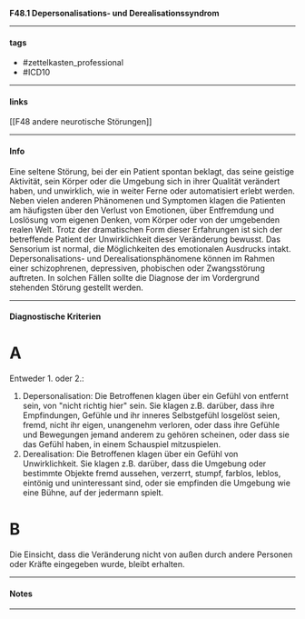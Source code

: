 __F48.1 Depersonalisations- und Derealisationssyndrom__

___________________________________________
#### tags

- #zettelkasten_professional
- #ICD10 
___________________________________________
#### links

[[F48 andere neurotische Störungen]]

___________________________________________
#### Info
Eine seltene Störung, bei der ein Patient spontan beklagt, das seine geistige Aktivität, sein Körper oder die Umgebung sich in ihrer Qualität verändert haben, und unwirklich, wie in weiter Ferne oder automatisiert erlebt werden. Neben vielen anderen Phänomenen und Symptomen klagen die Patienten am häufigsten über den Verlust von Emotionen, über Entfremdung und Loslösung vom eigenen Denken, vom Körper oder von der umgebenden realen Welt. Trotz der dramatischen Form dieser Erfahrungen ist sich der betreffende Patient der Unwirklichkeit dieser Veränderung bewusst. Das Sensorium ist normal, die Möglichkeiten des emotionalen Ausdrucks intakt. Depersonalisations- und Derealisationsphänomene können im Rahmen einer schizophrenen, depressiven, phobischen oder Zwangsstörung auftreten. In solchen Fällen sollte die Diagnose der im Vordergrund stehenden Störung gestellt werden.
___________________________________________
#### Diagnostische Kriterien

# A
Entweder 1. oder 2.:
1. Depersonalisation: Die Betroffenen klagen über ein Gefühl von entfernt sein, von "nicht richtig hier" sein. Sie klagen z.B. darüber, dass ihre Empfindungen, Gefühle und ihr inneres Selbstgefühl losgelöst seien, fremd, nicht ihr eigen, unangenehm verloren, oder dass ihre Gefühle und Bewegungen jemand anderem zu gehören scheinen, oder dass sie das Gefühl haben, in einem Schauspiel mitzuspielen.
2. Derealisation: Die Betroffenen klagen über ein Gefühl von Unwirklichkeit. Sie klagen z.B. darüber, dass die Umgebung oder bestimmte Objekte fremd aussehen, verzerrt, stumpf, farblos, leblos, eintönig und uninteressant sind, oder sie empfinden die Umgebung wie eine Bühne, auf der jedermann spielt.

# B
Die Einsicht, dass die Veränderung nicht von außen durch andere Personen oder Kräfte eingegeben wurde, bleibt erhalten.

___________________________________________
#### Notes

___________________________________________

